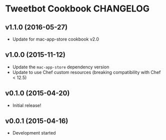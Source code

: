 Tweetbot Cookbook CHANGELOG
===========================

v1.1.0 (2016-05-27)
-------------------
- Update for mac-app-store cookbook v2.0

v1.0.0 (2015-11-12)
-------------------
- Update the `mac-app-store` dependency version
- Update to use Chef custom resources (breaking compatibility with Chef < 12.5)

v0.1.0 (2015-04-20)
-------------------
- Initial release!

v0.0.1 (2015-04-16)
-------------------
- Development started

